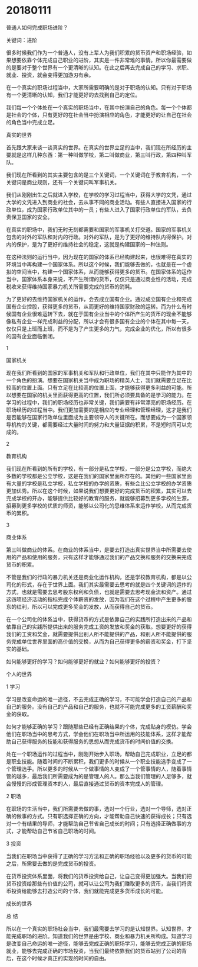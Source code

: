 # 20180111
普通人如何完成职场进阶？

关键词：进阶

很多时候我们作为一个普通人，没有上辈人为我们积累的货币资产和职场经验，如果想要依靠个体完成自己职业的进阶，其实是一件非常难的事情。所以你最需要做的是要对于整个世界有一个更清晰的认知。在此之后再去完成自己的学习、求职、就业、投资，就会变得更加游刃有余。

在一个真实的职场过程当中，大家所需要明确的是对于职场的认知。只有对于职场有一个更清晰的认知，我们才能更好的去找到自己的定位。

我们每一个个体处在一个真实的职场当中，在其中扮演自己的角色。每一个个体都是社会的个体，只有更好的在社会当中扮演相应的角色，才能更好的让自己在社会的角色当中完成立足。


真实的世界



首先跟大家来谈一谈真实的世界。在真实的世界立足的当中，我们现在所经历的主要就是这样几种东西：第一种叫做学校，第二叫做商业，第三叫行政，第四种叫军队。

我们现在所看到的其实主要包含的是三个关键词，一个关键词在于教育机构，一个关键词是商业规则，还有一个关键词叫军事机关。

我们从刚刚出生之后就进入学校，在学校的学习过程当中，获得大学的文凭，通过大学的文凭进入到商业的社会，去从事不同的商业活动。有些人直接进入国家的行政单位，成为国家行政单位其中的一员；有些人进入了国家行政单位的军队，去负责保卫国家的安全。

在真实的职场中，我们无时无刻都需要和国家的军事机关打交道。国家的军事机关包含的对外的军队和对内的行政。对外的军队，是为了更好的维持队内得保护。对内的保护，是为了更好的维持社会的稳定，这就是构建国家的一种法则。

在这种法则的运行当中，因为现在的国家的体系已经构建起来，也很难得在真实的环境当中再构建一个国家体系。所以这个时候，我们能够去做的，也就是在一个虚拟的空间当中，构建一个国家体系，从而能够获得更多的货币。在国家体系的运作当中，国家体系本身来说，不产生所谓的货币，仅仅只是通过商业性的活动，完成税收来获得维持国家暴力机关所需要完成的货币的消耗。

为了更好的去维持国家机关的运作，会去成立国有企业。通过成立国有企业和完成国有企业控股，获得更多的货币，从而更好的维持国家财政的运转。而为什么有时候国有企业很难运转下去，就在于国有企业当中的个体所产生的货币的现金不能够像私有企业一样完成利益的分配，所以才会有很多国有企业的个体在其中每一天，仅仅只是上班而上班，而不是为了产生更多的力气，完成企业的优化，所以有很多的国有企业面临倒闭。

1

国家机关


现在我们所看到的国家的军事机关和军队和行政单位，我们在其中只能作为其中的一个角色的扮演。想要在国家机关当中成为职场的精英人士，我们就需要立足在比较高的位置上面。只有立足在比较高的位置上面，才能够获得更多利益的可能。所以想要在国家的机关里面获得更高的位置，我们所必须要具备的是学习的能力。在学习的过程中，我们的职场经历也非常关键，我们需要有非常漂亮的职场经历。在职场经历的过程当中。我们更加需要的是相应的专业经理和管理经理，这才是我们是否能够在国家行政单位里面成为主要领导人的关键所在。而想要成为一个国家领导机构的关键，都需要经过大量时间的努力和大量证据的积累，不是短时间可以完成的。

2

教育机构


我们现在所看到的所有的学校，有一部分是私立学校，一部分是公立学校，而绝大多数的学校都是公立学校，这是在我们的国家里面所存在的。其他的一些国家里面有大量的学校是私立学校，私立学校的办学的资质，有些会比公立学校的办学资质更加优秀。所以在这个时候，如果说我们想要更好的完成货币的积累，其实可以去完成学校的开办，能够提供比较好的教育的服务，就能够招募到更多学校的生源，招募到更多学校的优质的师资，能够以公司化的思维体系来运作学校，从而完成货币的累积。

3

商业体系


第三叫做商业的体系。在商业的体系当中，是要去打造出真实世界当中所需要去使用的产品和使用的服务，只有这样才能够通过我们的产品交换和服务的交换来完成货币的积累。

不管是我们的行政的暴力机关还是商业化运作机构，还是学校教育机构，都是以公司化的形式，存在于世界上面。我们其实最需要去思考的就是四个关键词的运作的方式，也就是需要去思考股东权利和负债，也就是需要去思考现金流和资产。通过这四项经济活动的指标完成个体薪资的发放，因为我们在这个过程中产生更多的股东的红利，所以可以完成更多奖金的发放，从而获得自己的货币。

在一个公司化的体系当中，获得货币的方式是依靠自己的实践所打造出来的产品和依靠自己的实践所提供出来的服务完成工资的发放和奖金的获取。想要更好的获得我们的工资和奖金，就需要提供出别人所不能提供的产品，和别人所不能提供的服务完成单位世界里面的高价值的交换，从而为自己获得更多的薪资和奖金，打下坚实的基础。

如何能够更好的学习？如何能够更好的就业？如何能够更好的投资？

个人的世界

1
学习

学习是改变命运的唯一途径，不去完成正确的学习，不可能学会打造自己的产品和自己的服务。没有自己的产品和自己的服务，也就不可能完成更多的工资薪酬和奖金的获取。

如何才能够正确的学习？跟随那些已经有正确结果的个体，完成贴身的模仿。学会他们在职场当中的思考方式，学会他们在职场当中所运用的技能体系，这样才能帮助自己获得服务的技能和获得服务的思想从而完成货币的时间价值的交换。

处在一个职场运作的过程当中，刚刚开始步入职场，帮助自己完成职业，立足的都是职业技能。随着时间的不断累积，我们更多的时候从一个职业技能选手变成了一个管理选手。所以更多的时候从一个做事情的人变成了一个管事情的人，随着事情管的越多，最后我们所需要成为的是管理人的人。那么当我们管理的人足够多，就会慢慢的形成管理资本的人，最后直接通过货币的资本完成人的管理。

2
职场

在职场的生活当中，我们所需要去做的事，选对一个行业，选对一个导师，选对正确的做事的方式。只有职选择正确的方向，才能帮助自己快速的获得成长；只有选对一个有结果的导师，才能帮助自己节省自己成长的时间；只有选择正确做事的方式，才能帮助自己节省自己职场的时间。

3
投资

当我们在职场当中获得了正确的学习方法和正确的职场经验以及更多的货币的可能之后，所需要去做的是完成货币的投资。

在货币投资体系里面，将我们的货币投资给自己，让自己变得更加强大。当我们把货币投资给那些有价值的公司，就可以让公司为我们赚取更多的货币，当我们将货币投资给能够去打造公司的个体，我们就能完成更多货币成长的可能。

成长的世界


总 结

所以在一个真实的职场社会当中，我们最需要去学习的是认知世界。认知世界，才能完成职场的进阶。知道我们的世界是由学校、商业和暴力机关所构成。知道学习是改变自己命运的唯一途径，能够去完成正确的职场学习，能够去完成正确的职场就业，能够去完成正确的市场投资，当我们最终依靠我们的货币站到了公司的背后，在这个时候才真正的实现的时间的自由。
